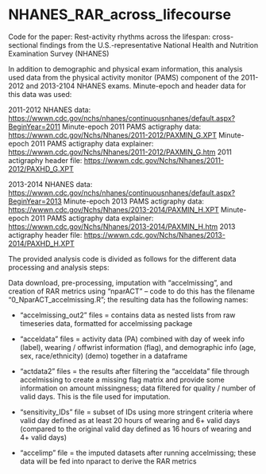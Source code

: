 # NHANES_RAR_across_lifecourse
Code for the paper: Rest-activity rhythms across the lifespan: cross-sectional findings from the U.S.-representative National Health and Nutrition Examination Survey (NHANES) 

In addition to demographic and physical exam information, this analysis used data from the physical activity monitor (PAMS) component of the 2011-2012 and 2013-2104 NHANES exams. Minute-epoch and header data for this data was used:

2011-2012 NHANES data: https://wwwn.cdc.gov/nchs/nhanes/continuousnhanes/default.aspx?BeginYear=2011
Minute-epoch 2011 PAMS actigraphy data: https://wwwn.cdc.gov/Nchs/Nhanes/2011-2012/PAXMIN_G.XPT
Minute-epoch 2011 PAMS actigraphy data explainer: https://wwwn.cdc.gov/Nchs/Nhanes/2011-2012/PAXMIN_G.htm
2011 actigraphy header file: https://wwwn.cdc.gov/Nchs/Nhanes/2011-2012/PAXHD_G.XPT

2013-2014 NHANES data: https://wwwn.cdc.gov/nchs/nhanes/continuousnhanes/default.aspx?BeginYear=2013
Minute-epoch 2013 PAMS actigraphy data: https://wwwn.cdc.gov/Nchs/Nhanes/2013-2014/PAXMIN_H.XPT
Minute-epoch 2011 PAMS actigraphy data explainer: https://wwwn.cdc.gov/Nchs/Nhanes/2013-2014/PAXMIN_H.htm
2013 actigraphy header file: https://wwwn.cdc.gov/Nchs/Nhanes/2013-2014/PAXHD_H.XPT

The provided analysis code is divided as follows for the different data processing and analysis steps:

Data download, pre-processing, imputation with “accelmissing”, and creation of RAR metrics using “nparACT” – code to do this has the filename “0_NparACT_accelmissing.R”; the resulting data has the following names:

- “accelmissing_out2” files = contains data as nested lists from raw timeseries data, formatted for accelmissing package

- “acceldata” files = activity data (PA) combined with day of week info (label), wearing / offwrist information (flag), and demographic info (age, sex, race/ethnicity) (demo) together in a dataframe

- “actdata2” files = the results after filtering the “acceldata” file through accelmissing to create a missing flag matrix and provide some information on amount missingness; data filtered for quality / number of valid days. This is the file used for imputation. 

- “sensitivity_IDs” file = subset of IDs using more stringent criteria where valid day defined as at least 20 hours of wearing and 6+ valid days (compared to the original valid day defined as 16 hours of wearing and 4+ valid days)

- “accelimp” file = the imputed datasets after running accelmissing; these data will be fed into nparact to derive the RAR metrics

